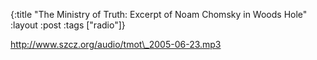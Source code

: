 {:title "The Ministry of Truth: Excerpt of Noam Chomsky in Woods Hole"
:layout :post
:tags  ["radio"]}

<http://www.szcz.org/audio/tmot\_2005-06-23.mp3>

